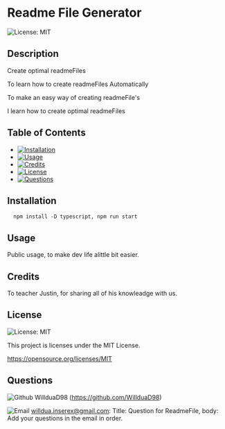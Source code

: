 # Readme File Generator 
  ![License: MIT](https://img.shields.io/badge/License-MIT-yellow.svg)

  ## Description
    
  Create optimal readmeFiles


  To learn how to create readmeFiles Automatically

 
  To make an easy way of creating readmeFile's


  I learn how to create optimal readmeFiles


    
  ## Table of Contents

  
  - [![Installation](https://img.shields.io/badge/Installation-blue)](#installation)  
  - [![Usage](https://img.shields.io/badge/Usage-green)](#usage)  
  - [![Credits](https://img.shields.io/badge/Credits-orange)](#credits)  
  - [![License](https://img.shields.io/badge/License-red)](#license)  
  - [![Questions](https://img.shields.io/badge/Entitled-Questions-violet)](#questions)  
    

  ## Installation 
    
      npm install -D typescript, npm run start 

  ## Usage

  Public usage, to make dev life alittle bit easier.  

  ## Credits

  To teacher Justin, for sharing all of his knowleadge with us.

  ## License

  ![License: MIT](https://img.shields.io/badge/License-MIT-yellow.svg)

  This project is licenses under the MIT License.  

  https://opensource.org/licenses/MIT

  ## Questions
  
  ![Github](https://img.shields.io/badge/Github-yellow)
  WillduaD98 (https://github.com/WillduaD98)

  ![Email](https://img.shields.io/badge/Email-pink) 
  willdua.inserex@gmail.com: Title: Question for ReadmeFile, body: Add your questions in the email in order. 
  